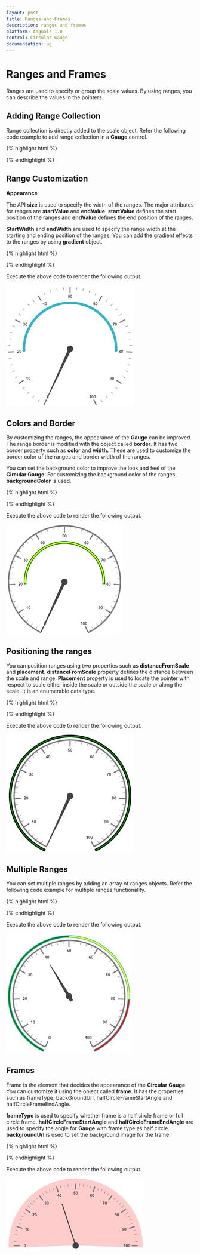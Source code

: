 ```yaml
---
layout: post
title: Ranges-and-Frames
description: ranges and frames
platform: Angualr 1.0
control: Circular Gauge
documentation: ug
---
```


# Ranges and Frames

Ranges are used to specify or group the scale values. By using ranges, you can describe the values in the pointers. 

## Adding Range Collection

Range collection is directly added to the scale object. Refer the following code example to add range collection in a **Gauge** control. 

{% highlight html %}

<html xmlns="http://www.w3.org/1999/xhtml" lang="en" ng-app="CircularGaugeApp">
    <head>
        <title>Essential Studio for AngularJS: CircularGauge</title>
        <!--CSS and Script file References -->
    </head>
    <body ng-controller="CircularGaugeCtrl">
        <div id="circularframe">
                 <ej-circulargauge >
                 <e-scales>
                 <e-scale >
                 <e-ranges>
                 <e-range e-startValue="20" e-endValue="80"></e-range>
                 </e-ranges>
                 </e-scale>
                 <e-scales> 
                </ej-circulargauge>
        </div>
        <script>
        angular.module('CircularGaugeApp', ['ejangular'])
        .controller('CircularGaugeCtrl', function ($scope) {
         });
    </script>
    </body>
</html>

{% endhighlight %}



## Range Customization

**Appearance**

The API **size** is used to specify the width of the ranges.  The major attributes for ranges are **startValue** and **endValue**. **startValue** defines the start position of the ranges and **endValue** defines the end position of the ranges.

**StartWidth** and **endWidth** are used to specify the range width at the starting and ending position of the ranges. You can add the gradient effects to the ranges by using **gradient** object.

{% highlight html %}

<html xmlns="http://www.w3.org/1999/xhtml" lang="en" ng-app="CircularGaugeApp">
    <head>
        <title>Essential Studio for AngularJS: CircularGauge</title>
        <!--CSS and Script file References -->
    </head>
    <body ng-controller="CircularGaugeCtrl">
        <div id="circularframe">
                 <ej-circulargauge >
                 <e-scales>
                 <e-scale e-showRanges="true" e-showScaleBar="true" e-radius="150" e-size="2">
                 <e-ranges>
                 <e-range e-startValue="20" e-endValue="80" e-backgroundColor="green"></e-range>
                 </e-ranges>
                 </e-scale>
                 <e-scales> 
                </ej-circulargauge>
        </div>
        <script>
        angular.module('CircularGaugeApp', ['ejangular'])
        .controller('CircularGaugeCtrl', function ($scope) {
         });
    </script>
    </body>
</html>


{% endhighlight %}



Execute the above code to render the following output.

![](Ranges-and-Frames_images/Ranges-and-Frames_img1.png)

## Colors and Border

By customizing the ranges, the appearance of the **Gauge** can be improved. The range border is modified with the object called **border**. It has two border property such as **color** and **width.** These are used to customize the border color of the ranges and border width of the ranges. 

You can set the background color to improve the look and feel of the **Circular Gauge**. For customizing the background color of the ranges, **backgroundColor** is used.

{% highlight html %}

<html xmlns="http://www.w3.org/1999/xhtml" lang="en" ng-app="CircularGaugeApp">
    <head>
        <title>Essential Studio for AngularJS: CircularGauge</title>
        <!--CSS and Script file References -->
    </head>
    <body ng-controller="CircularGaugeCtrl">
        <div id="circularframe">
                 <ej-circulargauge >
                 <e-scales>
                 <e-scale e-showRanges="true" e-showScaleBar="true" e-radius="150" e-size="2">
                 <e-ranges>
                 <e-range e-startValue="20" e-endValue="80" e-backgroundColor="yellow" 
                 e-border-color="green" e-border-width="2"></e-range>
                 </e-ranges>
                 </e-scale>
                 <e-scales> 
                 </ej-circulargauge>
        </div>
        <script>
        angular.module('CircularGaugeApp', ['ejangular'])
        .controller('CircularGaugeCtrl', function ($scope) {
         });
    </script>
    </body>
</html>


{% endhighlight %}



Execute the above code to render the following output.

![](Ranges-and-Frames_images/Ranges-and-Frames_img2.png)

## Positioning the ranges

You can position ranges using two properties such as **distanceFromScale** and **placement**. **distanceFromScale** property defines the distance between the scale and range. **Placement** property is used to locate the pointer with respect to scale either inside the scale or outside the scale or along the scale. It is an enumerable data type.

{% highlight html %}

<html xmlns="http://www.w3.org/1999/xhtml" lang="en" ng-app="CircularGaugeApp">
    <head>
        <title>Essential Studio for AngularJS: CircularGauge</title>
        <!--CSS and Script file References -->
    </head>
    <body ng-controller="CircularGaugeCtrl">
        <div id="circularframe">
                 <ej-circulargauge >
                 <e-scales>
                 <e-scale e-showRanges="true" e-showScaleBar="true" e-radius="150" e-size="2">
                 <e-ranges>
                 <e-range e-startValue="0" e-endValue="100" e-backgroundColor="green"
                 e-border-color="black" e-border-width="2" e-placement="far"
                 e-distanceFromScale="-30"></e-range>
                 </e-ranges>
                 </e-scale>
                 <e-scales> 
                 </ej-circulargauge>
        </div>
        <script>
        angular.module('CircularGaugeApp', ['ejangular'])
        .controller('CircularGaugeCtrl', function ($scope) {
         });
    </script>
    </body>
</html>

{% endhighlight %}



Execute the above code to render the following output.

![](Ranges-and-Frames_images/Ranges-and-Frames_img3.png)

## Multiple Ranges

You can set multiple ranges by adding an array of ranges objects. Refer the following code example for multiple ranges functionality.

{% highlight html %}

<html xmlns="http://www.w3.org/1999/xhtml" lang="en" ng-app="CircularGaugeApp">
    <head>
        <title>Essential Studio for AngularJS: CircularGauge</title>
        <!--CSS and Script file References -->
    </head>
    <body ng-controller="CircularGaugeCtrl">
        <div id="circularframe">
                 <ej-circulargauge >
                 <e-scales>
                 <e-scale e-showRanges="true" e-showScaleBar="true" e-radius="150" e-size="2">
                 <e-pointers>
                 <e-pointer e-value="40" e-showbackneedle="true" e-length="100">
                 </e-pointers>
                 <e-ranges>
                 <e-range e-startValue="0" e-endValue="50" e-backgroundColor="green"  e-placement="far"
                 e-distanceFromScale="-30"></e-range>
                 <e-range e-startValue="50" e-endValue="80" e-backgroundColor="yellow"  e-placement="far"
                 e-distanceFromScale="-30"></e-range>
                 <e-range e-startValue="80" e-endValue="100" e-backgroundColor="red"  e-placement="far"
                 e-distanceFromScale="-30"></e-range>
                 </e-ranges>
                 </e-scale>
                 <e-scales> 
                 </ej-circulargauge>
        </div>
        <script>
        angular.module('CircularGaugeApp', ['ejangular'])
        .controller('CircularGaugeCtrl', function ($scope) {
         });
    </script>
    </body>
</html>


{% endhighlight %}



Execute the above code to render the following output.

![](Ranges-and-Frames_images/Ranges-and-Frames_img4.png)

## Frames

Frame is the element that decides the appearance of the **Circular Gauge**. You can customize it using the object called **frame**.  It has the properties such as frameType, backGroundUrl, halfCircleFrameStartAngle and halfCircleFrameEndAngle.

**frameType** is used to specify whether frame is a half circle frame or full circle frame. **halfCircleFrameStartAngle** and **halfCircleFrameEndAngle** are used to specify the angle for **Gauge** with frame type as half circle. **backgroundUrl** is used to set the background image for the frame.

{% highlight html %}

<html xmlns="http://www.w3.org/1999/xhtml" lang="en" ng-app="CircularGaugeApp">
    <head>
        <title>Essential Studio for AngularJS: CircularGauge</title>
        <!--CSS and Script file References -->
    </head>
    <body ng-controller="CircularGaugeCtrl">
        <div id="circularframe">
                <ej-circulargauge  e-frame-frameType="halfcircle" e-halfCircleFrameStartAngle="205" 
                e-halfCircleFrameEndAngle="335" e-pointercap-radius="50"
                e-backgroundColor="#FFCCCC">
                <e-scales>
                <e-scale  e-startangle="180" e-sweepangle="180">
                <e-pointers>
                <e-pointer e-type="needle" e-needletype="rectangle" e-width="1" e-value="40"
                e-length="120">
                </e-pointer>
                </e-pointers>
                </e-scale>
                <e-scales> 
                </ej-circulargauge>
        </div>
        <script>
        angular.module('CircularGaugeApp', ['ejangular'])
        .controller('CircularGaugeCtrl', function ($scope) {
         });
    </script>
    </body>
</html>

{% endhighlight %}



Execute the above code to render the following output.

![](Ranges-and-Frames_images/Ranges-and-Frames_img5.png)

